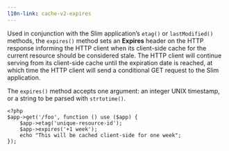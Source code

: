 ```yaml
---
l10n-link: cache-v2-expires
---
```

Used in conjunction with the Slim application’s `etag()` or `lastModified()` methods, the `expires()` method sets an
**Expires** header on the HTTP response informing the HTTP client when its client-side cache for the current
resource should be considered stale. The HTTP client will continue serving from its client-side cache until the
expiration date is reached, at which time the HTTP client will send a conditional GET request to the Slim application.

The `expires()` method accepts one argument: an integer UNIX timestamp, or a string to be parsed with `strtotime()`.

    <?php
    $app->get('/foo', function () use ($app) {
        $app->etag('unique-resource-id');
        $app->expires('+1 week');
        echo "This will be cached client-side for one week";
    });

